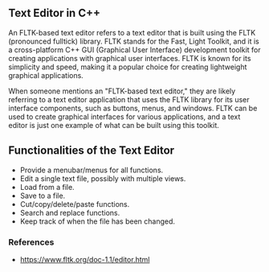 ## Text Editor in C++

An FLTK-based text editor refers to a text editor that is built using the FLTK (pronounced fulltick) library. FLTK stands for the Fast, Light Toolkit, and it is a cross-platform C++ GUI (Graphical User Interface) development toolkit for creating applications with graphical user interfaces. FLTK is known for its simplicity and speed, making it a popular choice for creating lightweight graphical applications.

When someone mentions an "FLTK-based text editor," they are likely referring to a text editor application that uses the FLTK library for its user interface components, such as buttons, menus, and windows. FLTK can be used to create graphical interfaces for various applications, and a text editor is just one example of what can be built using this toolkit.

## Functionalities of the Text Editor

- Provide a menubar/menus for all functions.
- Edit a single text file, possibly with multiple views.
- Load from a file.
- Save to a file.
- Cut/copy/delete/paste functions.
- Search and replace functions.
- Keep track of when the file has been changed.

### References

- https://www.fltk.org/doc-1.1/editor.html
